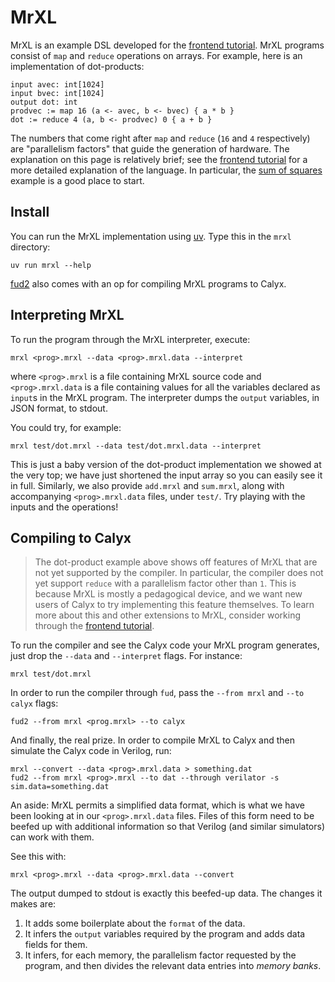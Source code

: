 # MrXL

MrXL is an example DSL developed for the [frontend tutorial][fronttut].
MrXL programs consist of `map` and `reduce` operations on arrays.
For example, here is an implementation of dot-products:

    input avec: int[1024]
    input bvec: int[1024]
    output dot: int
    prodvec := map 16 (a <- avec, b <- bvec) { a * b }
    dot := reduce 4 (a, b <- prodvec) 0 { a + b }

The numbers that come right after `map` and `reduce` (`16` and `4` respectively) are "parallelism factors" that guide the generation of hardware.
The explanation on this page is relatively brief; see the [frontend tutorial][fronttut] for a more detailed explanation of the language. In particular, the [sum of squares][fronttut-sumsq] example is a good place to start.

Install
-------

You can run the MrXL implementation using [uv][].
Type this in the `mrxl` directory:

    uv run mrxl --help

[fud2][] also comes with an op for compiling MrXL programs to Calyx.

[uv]: https://docs.astral.sh/uv/
[fud2]: ../running-calyx/fud2

Interpreting MrXL
-----------------

To run the program through the MrXL interpreter, execute:

    mrxl <prog>.mrxl --data <prog>.mrxl.data --interpret

where `<prog>.mrxl` is a file containing MrXL source code and `<prog>.mrxl.data` is a file containing values for all the variables declared as `input`s in the MrXL program. The interpreter dumps the `output` variables, in JSON format, to stdout.

You could try, for example:

    mrxl test/dot.mrxl --data test/dot.mrxl.data --interpret

This is just a baby version of the dot-product implementation we showed at the very top; we have just shortened the input array so you can easily see it in full.
Similarly, we also provide `add.mrxl` and `sum.mrxl`, along with accompanying `<prog>.mrxl.data` files, under `test/`. Try playing with the inputs and the operations!


Compiling to Calyx
------------------

> The dot-product example above shows off features of MrXL that are not yet supported by the compiler. In particular, the compiler does not yet support `reduce` with a parallelism factor other than `1`. This is because MrXL is mostly a pedagogical device, and we want new users of Calyx to try implementing this feature themselves. To learn more about this and other extensions to MrXL, consider working through the [frontend tutorial][fronttut].

To run the compiler and see the Calyx code your MrXL program generates, just drop the `--data` and `--interpret` flags. For instance:

    mrxl test/dot.mrxl

In order to run the compiler through `fud`, pass the `--from mrxl` and `--to calyx` flags:

    fud2 --from mrxl <prog.mrxl> --to calyx

And finally, the real prize.
In order to compile MrXL to Calyx and then simulate the Calyx code in Verilog, run:

    mrxl --convert --data <prog>.mrxl.data > something.dat
    fud2 --from mrxl <prog>.mrxl --to dat --through verilator -s sim.data=something.dat

An aside: MrXL permits a simplified data format, which is what we have been looking at in our `<prog>.mrxl.data` files.
Files of this form need to be beefed up with additional information so that Verilog (and similar simulators) can work with them.

See this with:

    mrxl <prog>.mrxl --data <prog>.mrxl.data --convert

The output dumped to stdout is exactly this beefed-up data.
The changes it makes are:
1. It adds some boilerplate about the `format` of the data.
2. It infers the `output` variables required by the program and adds data fields for them.
3. It infers, for each memory, the parallelism factor requested by the program, and then divides the relevant data entries into _memory banks_.


[flit]: https://flit.readthedocs.io/en/latest/index.html
[fronttut]: ../tutorial/frontend-tut.html
[fronttut-sumsq]: ../tutorial/frontend-tut.html#example-sum-of-squares
